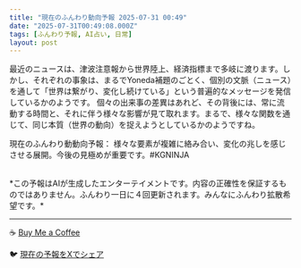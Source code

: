 ```yaml
---
title: "現在のふんわり動向予報 2025-07-31 00:49"
date: "2025-07-31T00:49:08.000Z"
tags: [ふんわり予報, AI占い, 日常]
layout: post
---
```


最近のニュースは、津波注意報から世界陸上、経済指標まで多岐に渡ります。しかし、それぞれの事象は、まるでYoneda補題のごとく、個別の文脈（ニュース）を通して「世界は繋がり、変化し続けている」という普遍的なメッセージを発信しているかのようです。  個々の出来事の差異はあれど、その背後には、常に流動する時間と、それに伴う様々な影響が見て取れます。まるで、様々な関数を通じて、同じ本質（世界の動向）を捉えようとしているかのようですね。


現在のふんわり動動向予報：
様々な要素が複雑に絡み合い、変化の兆しを感じさせる展開。今後の見極めが重要です。#KGNINJA

<br>
*この予報はAIが生成したエンターテイメントです。内容の正確性を保証するものではありません。ふんわり一日に４回更新されます。みんなにふんわり拡散希望です。*

---
☕️ [Buy Me a Coffee](https://www.buymeacoffee.com/kgninja)

🐦 [現在の予報をXでシェア](https://twitter.com/intent/tweet?text=%E7%8F%BE%E5%9C%A8%E3%81%AE%E3%81%B5%E3%82%93%E3%82%8F%E3%82%8A%E4%BA%88%E5%A0%B1%3A%20%E3%80%8C%E6%9C%80%E8%BF%91%E3%81%AE%E3%83%8B%E3%83%A5%E3%83%BC%E3%82%B9%E3%81%AF%E3%80%81%E6%B4%A5%E6%B3%A2%E6%B3%A8%E6%84%8F%E5%A0%B1%E3%81%8B%E3%82%89%E4%B8%96%E7%95%8C%E9%99%B8%E4%B8%8A%E3%80%81%E7%B5%8C%E6%B8%88%E6%8C%87%E6%A8%99%E3%81%BE%E3%81%A7%E5%A4%9A%E5%B2%90%E3%81%AB%E6%B8%A1%E3%82%8A%E3%81%BE%E3%81%99%E3%80%82%E3%80%8D%23KGNINJA%20%E7%B6%9A%E3%81%8D%E3%81%AF%E3%83%96%E3%83%AD%E3%82%B0%E3%81%A7%EF%BC%81%F0%9F%91%87&url=https%3A%2F%2Fkg-ninja.github.io%2FFunwariyoso%2F)
